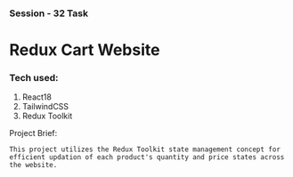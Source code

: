 ### Session - 32 Task

# Redux Cart Website

### Tech used:

1. React18
2. TailwindCSS
3. Redux Toolkit


Project Brief:
    
    This project utilizes the Redux Toolkit state management concept for efficient updation of each product's quantity and price states across the website.